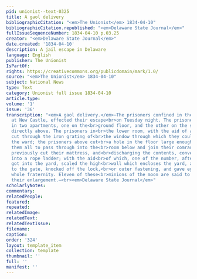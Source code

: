 ```yaml
---
pid: unionist--text-0325
title: A gaol delivery
bibliographicCitation: "<em>The Unionist</em> 1834-04-10"
bibliographicCitation.republished: "<em>Delaware State Journal</em>"
fullIssueSequenceNumber: 1834-04-10 p.03.25
creator: "<em>Delaware State Journal</em>"
date.created: '1834-04-10'
description: A jail escape in Delaware
language: English
publisher: The Unionist
IsPartOf: 
rights: https://creativecommons.org/publicdomain/mark/1.0/
source: "<em>The Unionist</em> 1834-04-10"
subject: National News
type: Text
category: Unionist full issue 1834-04-10
article.type: 
volume: '1'
issue: '36'
transcription: "<em>A gaol delivery.</em>—The prisoners confined in the county gaol
  at New Castle, effected their escape<br>on Tuesday night. The prisoners were confined
  in two apartments, one on the<br>ground floor, and the other on the second story
  directly above. The prisoners in<br>the lower room, with the aid of a file or saw,
  cut through the iron grating of<br>the window through which they could pass into
  the ward; the prisoners above cut<br>a hole in the floor large enough to enable
  them all to pass through into the<br>room below and join their comrades. They had
  previously cut their mattress, and<br>discharging the contents, converted the ticking
  into a rope ladder; with the aid<br>of which, one of the number, after they had
  got into the yard, scaled the high<br>wall which encloses the yard, and going round
  to the gate, knocked off the lock,<br>or outer fastening, and gave egress to the
  whole fraternity. Eleven of these<br>minions of the moon are said to have effected
  their enlargement.—<br><em>Delaware State Journal</em>"
scholarlyNotes: 
commentary: 
relatedPeople: 
featured: 
repeated: 
relatedImage: 
relatedText: 
relatedTextIssue: 
filename: 
caption: 
order: '324'
layout: template_item
collection: template
thumbnail: ''
full: ''
manifest: ''
---
```

